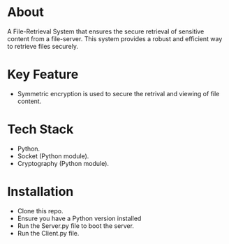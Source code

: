 
# About
A File-Retrieval System that ensures the secure retrieval of sensitive content from a file-server. This system provides a robust and efficient way to retrieve files securely.

# Key Feature
* Symmetric encryption is used to secure the retrival and viewing of file content. 

# Tech Stack
* Python.
* Socket (Python module).
* Cryptography (Python module).

# Installation
* Clone this repo.
* Ensure you have a Python version installed
* Run the Server.py file to boot the server.
* Run the Client.py file.
